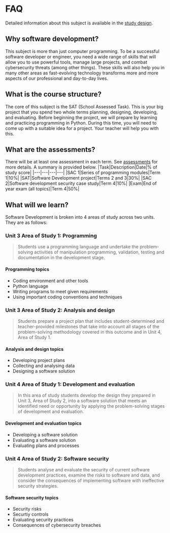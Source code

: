 # FAQ
Detailed information about this subject is available in the [study design](https://www.vcaa.vic.edu.au/Documents/vce/computing/2020AppliedComputingSD.docx).

## Why software development?
This subject is more than just computer programming. To be a successful software developer or engineer, you need a wide range of skills that will allow you to use powerful tools, manage large projects, and combat cybersecurity threats (among other things). These skills will also help you in many other areas as fast-evolving technology transforms more and more aspects of our professional and day-to-day lives.

## What is the course structure?
The core of this subject is the SAT (School Assessed Task). This is your big project that you spend two whole terms planning, designing, developing, and evaluating. Before beginning the project, we will prepare by learning and practicing programming in Python. During this time, you will need to come up with a suitable idea for a project. Your teacher will help you with this.

## What are the assessments?
There will be at least one assessment in each term. See [assessments](assessments.md) for more details. A summary is provided below.
|Task|Description|Date|% of study score|
|---|---|---|---|
|SAC 1|Series of programming modules|Term 1|10%|
|SAT|Software Development project|Terms 2 and 3|30%|
|SAC 2|Software development security case study|Term 4|10%|
|Exam|End of year exam (all topics)|Term 4|50%|

## What will we learn?
Software Development is broken into 4 areas of study across two units. They are as follows:
### Unit 3 Area of Study 1: Programming
> Students use a programming language and undertake the problem-solving activities of manipulation programming, validation, testing and documentation in the development stage.
#### Programming topics
* Coding environment and other tools
* Python language
* Writing programs to meet given requirements
* Using important coding conventions and techniques
### Unit 3 Area of Study 2: Analysis and design
> Students prepare a project plan that includes student-determined and teacher-provided milestones that take into account all stages of the problem-solving methodology covered in this outcome and in Unit 4, Area of Study 1.
#### Analysis and design topics
* Developing project plans
* Collecting and analysing data
* Designing a software solution
### Unit 4 Area of Study 1: Development and evaluation
> In this area of study students develop the design they prepared in Unit 3, Area of Study 2, into a software solution that meets an identified need or opportunity by applying the problem-solving stages of development and evaluation.
#### Development and evaluation topics
* Developing a software solution
* Evaluating a software solution
* Evaluating plans and processes
### Unit 4 Area of Study 2: Software security
> Students analyse and evaluate the security of current software development practices, examine the risks to software and data, and consider the consequences of implementing software with ineffective security strategies.
#### Software security topics
* Security risks
* Securtiy controls
* Evaluating security practices
* Consequences of cybersecurity breaches

